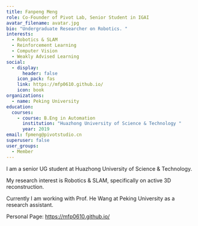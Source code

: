 ```yaml
---
title: Fanpeng Meng
role: Co-Founder of Pivot Lab, Senior Student in IGAI
avatar_filename: avatar.jpg
bio: "Undergraduate Researcher on Robotics. "
interests:
  - Robotics & SLAM
  - Reinforcement Learning
  - Computer Vision
  - Weakly Advised Learning
social:
  - display:
      header: false
    icon_pack: fas
    link: https://mfp0610.github.io/
    icon: book
organizations:
  - name: Peking University
education:
  courses:
    - course: B.Eng in Automation
      institution: "Huazhong University of Science & Technology "
      year: 2019
email: fpmeng@pivotstudio.cn
superuser: false
user_groups:
  - Member
---
```

I am a senior UG student at Huazhong University of Science & Technology.

My research interest is Robotics & SLAM, specifically on active 3D reconstruction.

Currently I am working with Prof. He Wang at Peking University as a research assistant.

Personal Page: https://mfp0610.github.io/